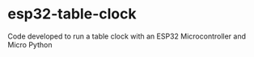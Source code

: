 # esp32-table-clock
Code developed to run a table clock with an ESP32 Microcontroller and Micro Python
